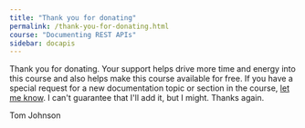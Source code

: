 ```yaml
---
title: "Thank you for donating"
permalink: /thank-you-for-donating.html
course: "Documenting REST APIs"
sidebar: docapis
---
```


Thank you for donating. Your support helps drive more time and energy into this course and also helps make this course available for free. If you have a special request for a new documentation topic or section in the course, [let me know](contact.html). I can't guarantee that I'll add it, but I might. Thanks again.

Tom Johnson
